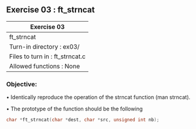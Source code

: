 ## Exercise 03 : ft_strncat

|               Exercise 03             |
|---------------------------------------|
|             ft_strncat                 |
| Turn-in directory : ex03/             |
| Files to turn in : ft_strncat.c        |
| Allowed functions : None              |

 ### Objective: 

• Identically reproduce the operation of the strncat function (man strncat).

• The prototype of the function should be the following
```C
char *ft_strncat(char *dest, char *src, unsigned int nb);
```
